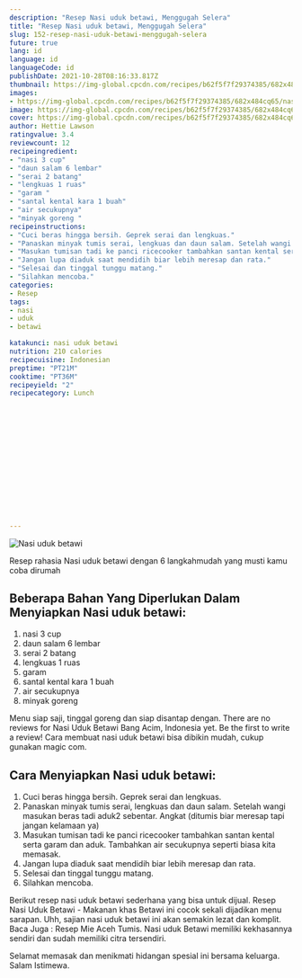 ```yaml
---
description: "Resep Nasi uduk betawi, Menggugah Selera"
title: "Resep Nasi uduk betawi, Menggugah Selera"
slug: 152-resep-nasi-uduk-betawi-menggugah-selera
future: true
lang: id
language: id
languageCode: id
publishDate: 2021-10-28T08:16:33.817Z 
thumbnail: https://img-global.cpcdn.com/recipes/b62f5f7f29374385/682x484cq65/nasi-uduk-betawi-foto-resep-utama.png
images:
- https://img-global.cpcdn.com/recipes/b62f5f7f29374385/682x484cq65/nasi-uduk-betawi-foto-resep-utama.png
image: https://img-global.cpcdn.com/recipes/b62f5f7f29374385/682x484cq65/nasi-uduk-betawi-foto-resep-utama.png
cover: https://img-global.cpcdn.com/recipes/b62f5f7f29374385/682x484cq65/nasi-uduk-betawi-foto-resep-utama.png
author: Hettie Lawson
ratingvalue: 3.4
reviewcount: 12
recipeingredient:
- "nasi 3 cup"
- "daun salam 6 lembar"
- "serai 2 batang"
- "lengkuas 1 ruas"
- "garam "
- "santal kental kara 1 buah"
- "air secukupnya"
- "minyak goreng "
recipeinstructions:
- "Cuci beras hingga bersih. Geprek serai dan lengkuas."
- "Panaskan minyak tumis serai, lengkuas dan daun salam. Setelah wangi masukan beras tadi aduk2 sebentar. Angkat (ditumis biar meresap tapi jangan kelamaan ya)"
- "Masukan tumisan tadi ke panci ricecooker tambahkan santan kental serta garam dan aduk. Tambahkan air secukupnya seperti biasa kita memasak."
- "Jangan lupa diaduk saat mendidih biar lebih meresap dan rata."
- "Selesai dan tinggal tunggu matang."
- "Silahkan mencoba."
categories:
- Resep
tags:
- nasi
- uduk
- betawi

katakunci: nasi uduk betawi 
nutrition: 210 calories
recipecuisine: Indonesian
preptime: "PT21M"
cooktime: "PT36M"
recipeyield: "2"
recipecategory: Lunch


     
    
    
    
    
    
    
    
    
    
    
      
    
---
```



![Nasi uduk betawi](https://img-global.cpcdn.com/recipes/b62f5f7f29374385/682x484cq65/nasi-uduk-betawi-foto-resep-utama.png)

Resep rahasia Nasi uduk betawi    dengan 6 langkahmudah yang musti kamu coba dirumah

<!--inarticleads1-->

## Beberapa Bahan Yang Diperlukan Dalam Menyiapkan Nasi uduk betawi:

1. nasi 3 cup
1. daun salam 6 lembar
1. serai 2 batang
1. lengkuas 1 ruas
1. garam 
1. santal kental kara 1 buah
1. air secukupnya
1. minyak goreng 

Menu siap saji, tinggal goreng dan siap disantap dengan. There are no reviews for Nasi Uduk Betawi Bang Acim, Indonesia yet. Be the first to write a review! Cara membuat nasi uduk betawi bisa dibikin mudah, cukup gunakan magic com. 

<!--inarticleads2-->

## Cara Menyiapkan Nasi uduk betawi:

1. Cuci beras hingga bersih. Geprek serai dan lengkuas.
1. Panaskan minyak tumis serai, lengkuas dan daun salam. Setelah wangi masukan beras tadi aduk2 sebentar. Angkat (ditumis biar meresap tapi jangan kelamaan ya)
1. Masukan tumisan tadi ke panci ricecooker tambahkan santan kental serta garam dan aduk. Tambahkan air secukupnya seperti biasa kita memasak.
1. Jangan lupa diaduk saat mendidih biar lebih meresap dan rata.
1. Selesai dan tinggal tunggu matang.
1. Silahkan mencoba.


Berikut resep nasi uduk betawi sederhana yang bisa untuk dijual. Resep Nasi Uduk Betawi - Makanan khas Betawi ini cocok sekali dijadikan menu sarapan. Uhh, sajian nasi uduk betawi ini akan semakin lezat dan komplit. Baca Juga : Resep Mie Aceh Tumis. Nasi uduk Betawi memiliki kekhasannya sendiri dan sudah memiliki citra tersendiri. 

Selamat memasak dan menikmati hidangan spesial ini bersama keluarga. Salam Istimewa.
